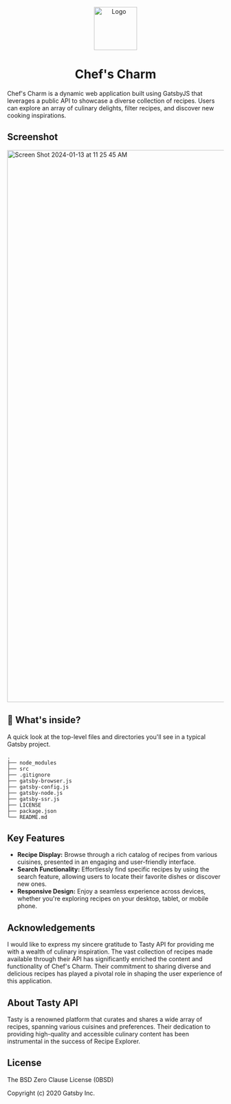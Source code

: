 <p align="center">
  <a href="https://www.gatsbyjs.com">
    <img width="100" alt="Logo" src="https://github.com/art-abdulwadud/Chefs-Charm/assets/60689731/51c11d04-dd43-4c31-909d-986e16dd287a">
  </a>
</p>
<h1 align="center">
  Chef's Charm
</h1>

Chef's Charm is a dynamic web application built using GatsbyJS that leverages a public API to showcase a diverse collection of recipes. Users can explore an array of culinary delights, filter recipes, and discover new cooking inspirations.

## Screenshot

<img width="1280" alt="Screen Shot 2024-01-13 at 11 25 45 AM" src="https://github.com/art-abdulwadud/Chefs-Charm/assets/60689731/d626e824-cb40-4616-9137-5aad81e672d8">

## 🧐 What's inside?

A quick look at the top-level files and directories you'll see in a typical Gatsby project.

    .
    ├── node_modules
    ├── src
    ├── .gitignore
    ├── gatsby-browser.js
    ├── gatsby-config.js
    ├── gatsby-node.js
    ├── gatsby-ssr.js
    ├── LICENSE
    ├── package.json
    └── README.md

## Key Features

- **Recipe Display:** Browse through a rich catalog of recipes from various cuisines, presented in an engaging and user-friendly interface.
- **Search Functionality:** Effortlessly find specific recipes by using the search feature, allowing users to locate their favorite dishes or discover new ones.
- **Responsive Design:** Enjoy a seamless experience across devices, whether you're exploring recipes on your desktop, tablet, or mobile phone.

## Acknowledgements

I would like to express my sincere gratitude to Tasty API for providing me with a wealth of culinary inspiration. The vast collection of recipes made available through their API has significantly enriched the content and functionality of Chef's Charm. Their commitment to sharing diverse and delicious recipes has played a pivotal role in shaping the user experience of this application.

## About Tasty API

Tasty is a renowned platform that curates and shares a wide array of recipes, spanning various cuisines and preferences. Their dedication to providing high-quality and accessible culinary content has been instrumental in the success of Recipe Explorer.

## License

The BSD Zero Clause License (0BSD)

Copyright (c) 2020 Gatsby Inc.
